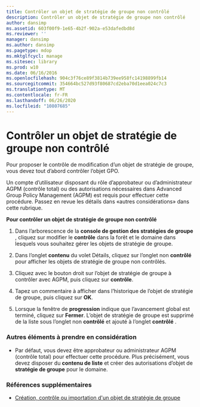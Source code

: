 ```yaml
---
title: Contrôler un objet de stratégie de groupe non contrôlé
description: Contrôler un objet de stratégie de groupe non contrôlé
author: dansimp
ms.assetid: 603f00f9-1e65-4b2f-902a-e53dafedbd8d
ms.reviewer: ''
manager: dansimp
ms.author: dansimp
ms.pagetype: mdop
ms.mktglfcycl: manage
ms.sitesec: library
ms.prod: w10
ms.date: 06/16/2016
ms.openlocfilehash: 904c3f76ce89f3814b739ee958fc14198899fb14
ms.sourcegitcommit: 354664bc527d93f80687cd2eba70d1eea024c7c3
ms.translationtype: MT
ms.contentlocale: fr-FR
ms.lasthandoff: 06/26/2020
ms.locfileid: "10807685"
---
```

# Contrôler un objet de stratégie de groupe non contrôlé


Pour proposer le contrôle de modification d’un objet de stratégie de groupe, vous devez tout d’abord contrôler l’objet GPO.

Un compte d’utilisateur disposant du rôle d’approbateur ou d’administrateur AGPM (contrôle total) ou des autorisations nécessaires dans Advanced Group Policy Management (AGPM) est requis pour effectuer cette procédure. Passez en revue les détails dans «autres considérations» dans cette rubrique.

**Pour contrôler un objet de stratégie de groupe non contrôlé**

1.  Dans l’arborescence de la **console de gestion des stratégies de groupe** , cliquez sur modifier le **contrôle** dans la forêt et le domaine dans lesquels vous souhaitez gérer les objets de stratégie de groupe.

2.  Dans l’onglet **contenu** du volet Détails, cliquez sur l’onglet non **contrôlé** pour afficher les objets de stratégie de groupe non contrôlés.

3.  Cliquez avec le bouton droit sur l’objet de stratégie de groupe à contrôler avec AGPM, puis cliquez sur **contrôle**.

4.  Tapez un commentaire à afficher dans l’historique de l’objet de stratégie de groupe, puis cliquez sur **OK**.

5.  Lorsque la fenêtre de **progression** indique que l’avancement global est terminé, cliquez sur **Fermer**. L’objet de stratégie de groupe est supprimé de la liste sous l’onglet non **contrôlé** et ajouté à l’onglet **contrôlé** .

### Autres éléments à prendre en considération

-   Par défaut, vous devez être approbateur ou administrateur AGPM (contrôle total) pour effectuer cette procédure. Plus précisément, vous devez disposer du **contenu de liste** et créer des autorisations d’objet de **stratégie de groupe** pour le domaine.

### Références supplémentaires

-   [Création, contrôle ou importation d'un objet de stratégie de groupe](creating-controlling-or-importing-a-gpo-editor-agpm30ops.md)

 

 





